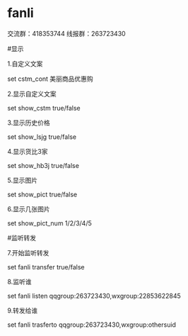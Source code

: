# fanli

交流群：418353744 线报群：263723430

#显示

1.自定义文案

set cstm_cont    美丽商品优惠购

2.显示自定义文案

set show_cstm  true/false

3.显示历史价格

set show_lsjg    true/false 

4.显示货比3家

set show_hb3j    true/false

5.显示图片

set show_pict    true/false

6.显示几张图片

set show_pict_num 1/2/3/4/5 

#监听转发

7.开始监听转发

set fanli transfer true/false

8.监听谁

set fanli listen qqgroup:263723430,wxgroup:22853622845

9.转发给谁

set fanli trasferto qqgroup:263723430,wxgroup:othersuid
